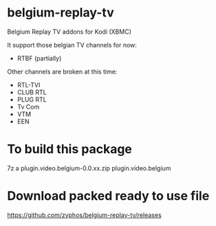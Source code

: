# belgium-replay-tv
Belgium Replay TV addons for Kodi (XBMC)

It support those belgian TV channels for now:
- RTBF (partially)

Other channels are broken at this time:
- RTL-TVI
- CLUB RTL
- PLUG RTL
- Tv Com
- VTM
- EEN

# To build this package
 7z a plugin.video.belgium-0.0.xx.zip plugin.video.belgium

# Download packed ready to use file
 https://github.com/zyphos/belgium-replay-tv/releases
